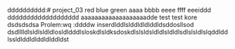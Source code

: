 dddddddddd:# project_03
red
blue
green
aaaa
bbbb
eeee
ffff
eeeiddd
ddddddddddddddddddd
aaaaaaaaaaaaaaaaaaadde
test test
kore dsdsdsdsa
Prolem:wq
:ddddw
inserdlddlslddldldlddldsddosllsod
dsdlllldlsldlsldldlosldldddlsloskdlsldksdoskdlslsldsldldlsldldlsdlslsldlslqddlddlssldlddldlddldlddldst
